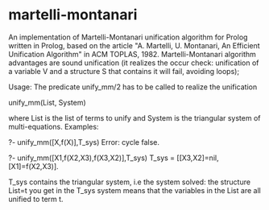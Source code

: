 martelli-montanari
==================

An implementation of Martelli-Montanari unification algorithm for Prolog written in Prolog,
based on the article "A. Martelli, U. Montanari, An Efficient Unification Algorithm" in
ACM TOPLAS, 1982.
Martelli-Montanari algorithm advantages are sound unification (it realizes the occur check:
unification of a variable V and a structure S that contains it will fail, avoiding loops);



Usage:
The predicate unify_mm/2 has to be called to realize the unification

unify_mm(List, System)

where List is the list of terms to unify and System is the triangular system of multi-equations.
Examples:

?- unify_mm([X,f(X)],T_sys)
Error: cycle
false.

?- unify_mm([X1,f(X2,X3),f(X3,X2)],T_sys)
T_sys = [[X3,X2]=nil, [X1]=f(X2,X3)].

T_sys contains the triangular system, i.e the system solved:
the structure List=t you get in the T_sys system means that the variables in the List are all
unified to term t.